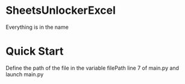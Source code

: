 # SheetsUnlockerExcel

Everything is in the name

# Quick Start

Define the path of the file in the variable filePath line 7 of main.py and launch main.py